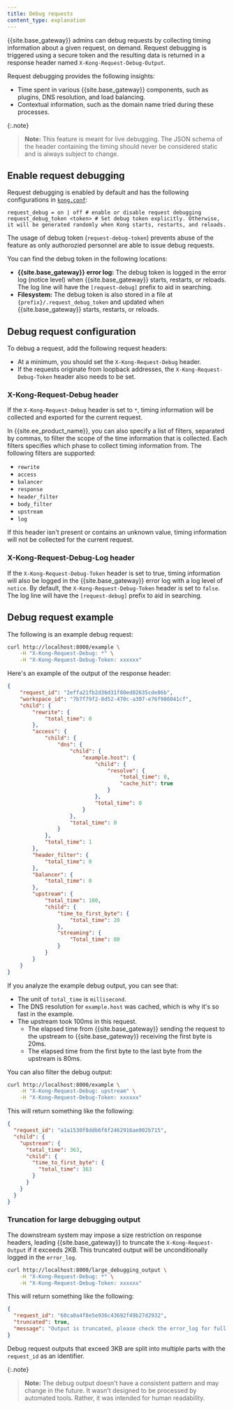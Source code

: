 ```yaml
---
title: Debug requests
content_type: explanation
---
```


{{site.base_gateway}} admins can debug requests by collecting timing information about a given request, on demand. 
Request debugging is triggered using a secure token and the resulting data is returned in a response header named `X-Kong-Request-Debug-Output`. 

Request debugging provides the following insights:
* Time spent in various {{site.base_gateway}} components, such as plugins, DNS resolution, and load balancing. 
* Contextual information, such as the domain name tried during these processes.

{:.note}
> **Note:** This feature is meant for live debugging. The JSON schema of the header containing the timing should never be considered static and is always subject to change.

## Enable request debugging

Request debugging is enabled by default and has the following configurations in [`kong.conf`](/gateway/{{page.kong_version}}/reference/configuration/):

```
request_debug = on | off # enable or disable request debugging
request_debug_token <token> # Set debug token explicitly. Otherwise, it will be generated randomly when Kong starts, restarts, and reloads. 
```

The usage of debug token (`request-debug-token`) prevents abuse of the feature as only authorozied personnel are able to issue debug requests. 

You can find the debug token in the following locations:
* **{{site.base_gateway}} error log:** The debug token is logged in the error log (notice level) when {{site.base_gateway}} starts, restarts, or reloads. The log line will have the `[request-debug]` prefix to aid in searching.
* **Filesystem:** The debug token is also stored in a file at `{prefix}/.request_debug_token` and updated when {{site.base_gateway}} starts, restarts, or reloads.

## Debug request configuration

To debug a request, add the following request headers:
* At a minimum, you should set the `X-Kong-Request-Debug` header. 
* If the requests originate from loopback addresses, the `X-Kong-Request-Debug-Token` header also needs to be set.

### X-Kong-Request-Debug header

If the `X-Kong-Request-Debug` header is set to `*`, timing information will be collected and exported for the current request.

In {{site.ee_product_name}}, you can also specify a list of filters, separated by commas, to filter the scope of the time information that is collected. Each filters specifies which phase to collect timing information from. The following filters are supported:

* `rewrite`
* `access`
* `balancer`
* `response`
* `header_filter`
* `body_filter`
* `upstream`
* `log`

If this header isn't present or contains an unknown value, timing information will not be collected for the current request.

### X-Kong-Request-Debug-Log header

If the `X-Kong-Request-Debug-Token` header is set to true, timing information will also be logged in the {{site.base_gateway}} error log with a log level of `notice`. By default, the `X-Kong-Request-Debug-Token` header is set to `false`. The log line will have the `[request-debug]` prefix to aid in searching.

## Debug request example 

The following is an example debug request:

```bash
curl http://localhost:8000/example \
    -H "X-Kong-Request-Debug: *" \
    -H "X-Kong-Request-Debug-Token: xxxxxx"
```

Here's an example of the output of the response header:

```json
{
    "request_id": "2effa21fb2d36d31f80ed02635cde86b",
    "workspace_id": "7b7f79f2-8d52-470c-a307-e76f986041cf",
    "child": {
        "rewrite": {
            "total_time": 0
        },
        "access": {
            "child": {
                "dns": {
                    "child": {
                        "example.host": {
                            "child": {
                                "resolve": {
                                    "total_time": 0,
                                    "cache_hit": true
                                }
                            },
                            "total_time": 0
                        }
                    },
                    "total_time": 0
                }
            },
            "total_time": 1
        },
        "header_filter": {
            "total_time": 0
        },
        "balancer": {
            "total_time": 0
        },
        "upstream": {
            "total_time": 100,
            "child": {
                "time_to_first_byte": {
                    "total_time": 20
                },
                "streaming": {
                    "Total_time": 80
                }
            }
        }
    }
}
```

If you analyze the example debug output, you can see that:
* The unit of `total_time` is `millisecond`.
* The DNS resolution for `example.host` was cached, which is why it's so fast in the example.
* The upstream took 100ms in this request.
    * The elapsed time from {{site.base_gateway}} sending the request to the upstream to {{site.base_gateway}} receiving the first byte is 20ms.
    * The elapsed time from the first byte to the last byte from the upstream is 80ms.

You can also filter the debug output:

```bash
curl http://localhost:8000/example \
    -H "X-Kong-Request-Debug: upstream" \
    -H "X-Kong-Request-Debug-Token: xxxxxx"
```

This will return something like the following:

```json
{
  "request_id": "a1a1530f8ddb6f6f2462916ae002b715",
  "child": {
    "upstream": {
      "total_time": 363,
      "child": {
        "time_to_first_byte": {
          "total_time": 363
        }
      }
    }
  }
}
```

### Truncation for large debugging output

The downstream system may impose a size restriction on response headers, leading {{site.base_gateway}} to truncate the `X-Kong-Request-Output` if it exceeds 2KB. This truncated output will be unconditionally logged in the `error_log`.

```bash
curl http://localhost:8000/large_debugging_output \
    -H "X-Kong-Request-Debug: *" \
    -H "X-Kong-Request-Debug-Token: xxxxxx"
```

This will return something like the following:

```json
{
  "request_id": "60ca0a4f8e5e936c43692f49b27d2932",
  "truncated": true,
  "message": "Output is truncated, please check the error_log for full output by filtering with the request_id."
}
```

Debug request outputs that exceed 3KB are split into multiple parts with the `request_id` as an identifier.

{:.note}
> **Note:** The debug output doesn't have a consistent pattern and may change in the future. It wasn't designed to be processed by automated tools. Rather, it was intended for human readability.


